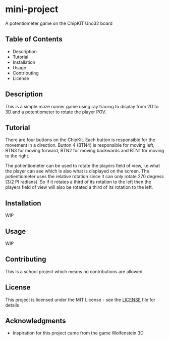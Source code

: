 # mini-project
A potentiometer game on the ChipKIT Uno32 board

## Table of Contents

- Description
- Tutorial
- Installation
- Usage
- Contributing
- License

## Description

This is a simple maze runner game using ray tracing to display from 2D to 3D and a potentiometer to rotate the player POV.

## Tutorial

There are four buttons on the ChipKit. Each button is responsible for the movement in a direction. Button 4 (BTN4) is responsible for moving left, BTN3 for moving forward, BTN2 for moving backwards and BTN1 for moving to the right.

The potientiometer can be used to rotate the players field of view, i.e what the player can see which is also what is displayed on the screen. The potientiometer uses the relative rotation since it can only rotate 270 degress (3/2 PI radians). So if it rotates a third of its rotation to the left then the players field of view will also be rotated a third of its rotation to the left.

## Installation

WIP

## Usage

WIP

## Contributing

This is a school project which means no contributions are allowed.

## License

This project is licensed under the MIT License - see the [LICENSE](LICENSE) file for details

## Acknowledgments

- Inspiration for this project came from the game Wolfenstein 3D
